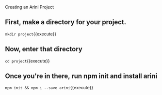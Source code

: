 Creating an Arini Project

## First, make a directory for your project.

`mkdir project`{{execute}}

## Now, enter that directory

`cd project`{{execute}}

## Once you're in there, run npm init and install arini

`npm init && npm i --save arini`{{execute}}
